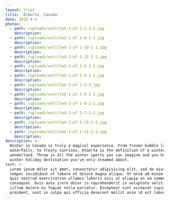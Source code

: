 ```yaml
---
layout: trips
title: 'Alberta, Canada'
date: 2015-4-4
photos:
  - path: /uploads/untitled-1-of-1-2-2-1.jpg
    description:
  - path: /uploads/untitled-1-of-1-6-1-1.jpg
    description:
  - path: /uploads/untitled-1-of-1-10-2-1.jpg
    description:
  - path: /uploads/untitled-1-of-1-12-2-1.jpg
    description:
  - path: /uploads/untitled-1-of-1-5-2-1.jpg
    description:
  - path: /uploads/untitled-1-of-1-4-2-1.jpg
    description:
  - path: /uploads/untitled-1-of-1-3-3.jpg
    description:
  - path: /uploads/untitled-1-of-1-9-2-1.jpg
    description:
  - path: /uploads/untitled-1-of-1-8-2-1.jpg
    description:
  - path: /uploads/untitled-1-of-1-7-1-1.jpg
    description:
  - path: /uploads/untitled-1-of-1-13-1-1.jpg
    description:
  - path: /uploads/untitled-1-of-1-11-2-1.jpg
    description:
description: >-
  Winter in Canada is truly a magical experience. From frozen bubble lakes and
  waterfalls, to frosty sunrises, Alberta is the definition of a winter
  wonderland. Throw in all the winter sports you can imagine and you have a
  winter holiday destination you've only dreamed about.
text: >-
  Lorem ipsum dolor sit amet, consectetur adipisicing elit, sed do eiusmod
  tempor incididunt ut labore et dolore magna aliqua. Ut enim ad minim veniam,
  quis nostrud exercitation ullamco laboris nisi ut aliquip ex ea commodo
  consequat. Duis aute irure dolor in reprehenderit in voluptate velit esse
  cillum dolore eu fugiat nulla pariatur. Excepteur sint occaecat cupidatat non
  proident, sunt in culpa qui officia deserunt mollit anim id est laborum.
---
```

